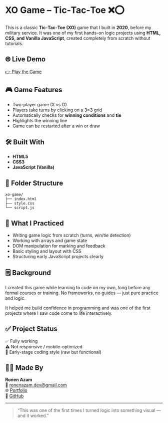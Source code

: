 # XO Game – Tic‑Tac‑Toe ❌⭕️

This is a classic **Tic‑Tac‑Toe (XO)** game that I built in **2020**, before my military service. It was one of my first hands-on logic projects using **HTML, CSS, and Vanilla JavaScript**, created completely from scratch without tutorials.

## 🌐 Live Demo

[👉 Play the Game](https://ronenn0.github.io/xo-game/)

## 🎮 Game Features

- Two-player game (X vs O)
- Players take turns by clicking on a 3×3 grid
- Automatically checks for **winning conditions** and **tie**
- Highlights the winning line
- Game can be restarted after a win or draw

## 🛠️ Built With

- **HTML5**
- **CSS3**
- **JavaScript (Vanilla)**

## 📁 Folder Structure

```
xo-game/
├── index.html
├── style.css
└── script.js
```

## 🧠 What I Practiced

- Writing game logic from scratch (turns, win/tie detection)
- Working with arrays and game state
- DOM manipulation for marking and feedback
- Basic styling and layout with CSS
- Structuring early JavaScript projects clearly

## 🗒️ Background

I created this game while learning to code on my own, long before any formal courses or training. No frameworks, no guides — just pure practice and logic.

It helped me build confidence in programming and was one of the first projects where I saw code come to life interactively.

## ✅ Project Status

✅ Fully working  
⚠️ Not responsive / mobile-optimized  
🧪 Early-stage coding style (raw but functional)

## 👨‍💻 Made By

**Ronen Azam**  
📧 ronenazam.dev@gmail.com  
🌐 [Portfolio](https://ronenn0.github.io/protfolio-project/)  
📂 [GitHub](https://github.com/Ronenn0)

---

> “This was one of the first times I turned logic into something visual — and it worked.”

